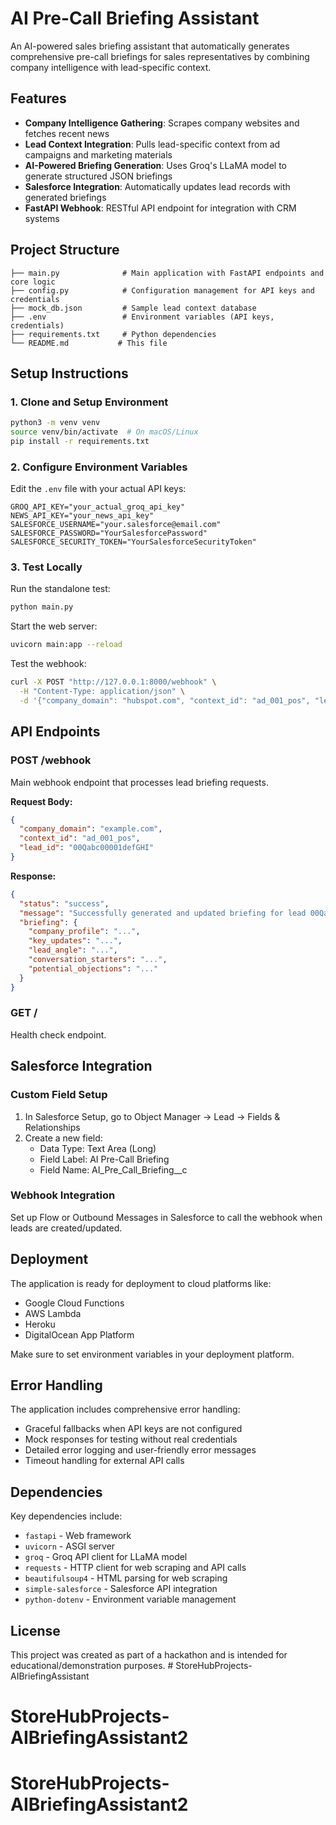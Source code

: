 # AI Pre-Call Briefing Assistant

An AI-powered sales briefing assistant that automatically generates comprehensive pre-call briefings for sales representatives by combining company intelligence with lead-specific context.

## Features

- **Company Intelligence Gathering**: Scrapes company websites and fetches recent news
- **Lead Context Integration**: Pulls lead-specific context from ad campaigns and marketing materials  
- **AI-Powered Briefing Generation**: Uses Groq's LLaMA model to generate structured JSON briefings
- **Salesforce Integration**: Automatically updates lead records with generated briefings
- **FastAPI Webhook**: RESTful API endpoint for integration with CRM systems

## Project Structure

```
├── main.py              # Main application with FastAPI endpoints and core logic
├── config.py            # Configuration management for API keys and credentials
├── mock_db.json         # Sample lead context database
├── .env                 # Environment variables (API keys, credentials)
├── requirements.txt     # Python dependencies
└── README.md           # This file
```

## Setup Instructions

### 1. Clone and Setup Environment

```bash
python3 -m venv venv
source venv/bin/activate  # On macOS/Linux
pip install -r requirements.txt
```

### 2. Configure Environment Variables

Edit the `.env` file with your actual API keys:

```env
GROQ_API_KEY="your_actual_groq_api_key"
NEWS_API_KEY="your_news_api_key"
SALESFORCE_USERNAME="your.salesforce@email.com"
SALESFORCE_PASSWORD="YourSalesforcePassword"
SALESFORCE_SECURITY_TOKEN="YourSalesforceSecurityToken"
```

### 3. Test Locally

Run the standalone test:
```bash
python main.py
```

Start the web server:
```bash
uvicorn main:app --reload
```

Test the webhook:
```bash
curl -X POST "http://127.0.0.1:8000/webhook" \
  -H "Content-Type: application/json" \
  -d '{"company_domain": "hubspot.com", "context_id": "ad_001_pos", "lead_id": "00Qabc00001defGHI"}'
```

## API Endpoints

### POST /webhook
Main webhook endpoint that processes lead briefing requests.

**Request Body:**
```json
{
  "company_domain": "example.com",
  "context_id": "ad_001_pos", 
  "lead_id": "00Qabc00001defGHI"
}
```

**Response:**
```json
{
  "status": "success",
  "message": "Successfully generated and updated briefing for lead 00Qabc00001defGHI",
  "briefing": {
    "company_profile": "...",
    "key_updates": "...",
    "lead_angle": "...",
    "conversation_starters": "...",
    "potential_objections": "..."
  }
}
```

### GET /
Health check endpoint.

## Salesforce Integration

### Custom Field Setup
1. In Salesforce Setup, go to Object Manager → Lead → Fields & Relationships
2. Create a new field:
   - Data Type: Text Area (Long)
   - Field Label: AI Pre-Call Briefing
   - Field Name: AI_Pre_Call_Briefing__c

### Webhook Integration
Set up Flow or Outbound Messages in Salesforce to call the webhook when leads are created/updated.

## Deployment

The application is ready for deployment to cloud platforms like:
- Google Cloud Functions
- AWS Lambda
- Heroku
- DigitalOcean App Platform

Make sure to set environment variables in your deployment platform.

## Error Handling

The application includes comprehensive error handling:
- Graceful fallbacks when API keys are not configured
- Mock responses for testing without real credentials
- Detailed error logging and user-friendly error messages
- Timeout handling for external API calls

## Dependencies

Key dependencies include:
- `fastapi` - Web framework
- `uvicorn` - ASGI server
- `groq` - Groq API client for LLaMA model
- `requests` - HTTP client for web scraping and API calls
- `beautifulsoup4` - HTML parsing for web scraping
- `simple-salesforce` - Salesforce API integration
- `python-dotenv` - Environment variable management

## License

This project was created as part of a hackathon and is intended for educational/demonstration purposes. # StoreHubProjects-AIBriefingAssistant
# StoreHubProjects-AIBriefingAssistant2
# StoreHubProjects-AIBriefingAssistant2
